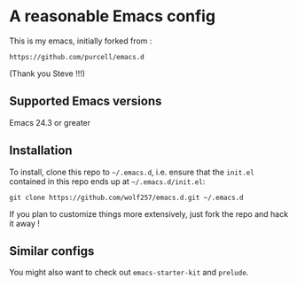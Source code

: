 
# A reasonable Emacs config

This is my emacs, initially forked from :

```
https://github.com/purcell/emacs.d
```

(Thank you Steve !!!)

## Supported Emacs versions

Emacs 24.3 or greater

## Installation

To install, clone this repo to `~/.emacs.d`, i.e. ensure that the
`init.el` contained in this repo ends up at `~/.emacs.d/init.el`:

```
git clone https://github.com/wolf257/emacs.d.git ~/.emacs.d
```

If you plan to customize things more extensively, just fork the repo and hack it away !

## Similar configs

You might also want to check out `emacs-starter-kit` and `prelude`.
